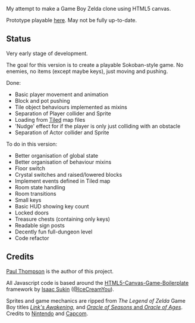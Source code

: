 My attempt to make a Game Boy Zelda clone using HTML5 canvas.

Prototype playable [here](https://tilde.town/~nossidge/zelda/gameboy).
May not be fully up-to-date.


Status
------

Very early stage of development.

The goal for this version is to create a playable Sokoban-style game.
No enemies, no items (except maybe keys), just moving and pushing.

Done:
* Basic player movement and animation
* Block and pot pushing
* Tile object behaviours implemented as mixins
* Separation of Player collider and Sprite
* Loading from [Tiled](https://www.mapeditor.org/) map files
* 'Nudge' effect for if the player is only just colliding with an obstacle
* Separation of Actor collider and Sprite

To do in this version:
* Better organisation of global state
* Better organisation of behaviour mixins
* Floor switch
* Crystal switches and raised/lowered blocks
* Implement events defined in Tiled map
* Room state handling
* Room transitions
* Small keys
* Basic HUD showing key count
* Locked doors
* Treasure chests (containing only keys)
* Readable sign posts
* Decently fun full-dungeon level
* Code refactor


Credits
-------

[Paul Thompson](https://github.com/nossidge/) is the author of this project.

All Javascript code is based around the [HTML5-Canvas-Game-Boilerplate](https://github.com/IceCreamYou/HTML5-Canvas-Game-Boilerplate/) framework by [Isaac Sukin](http://www.isaacsukin.com/contact)
([@IceCreamYou](https://twitter.com/IceCreamYou)).

Sprites and game mechanics are ripped from *The Legend of Zelda* Game Boy titles [*Link's Awakening*](https://en.wikipedia.org/wiki/The_Legend_of_Zelda:_Link's_Awakening), and [*Oracle of Seasons* and *Oracle of Ages*](https://en.wikipedia.org/wiki/The_Legend_of_Zelda:_Oracle_of_Seasons_and_Oracle_of_Ages). Credits to [Nintendo](https://www.nintendo.com/) and [Capcom](http://www.capcom.com/).
